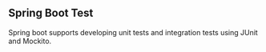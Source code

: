 ## Spring Boot Test
Spring boot supports developing unit tests and integration tests using JUnit and Mockito.
